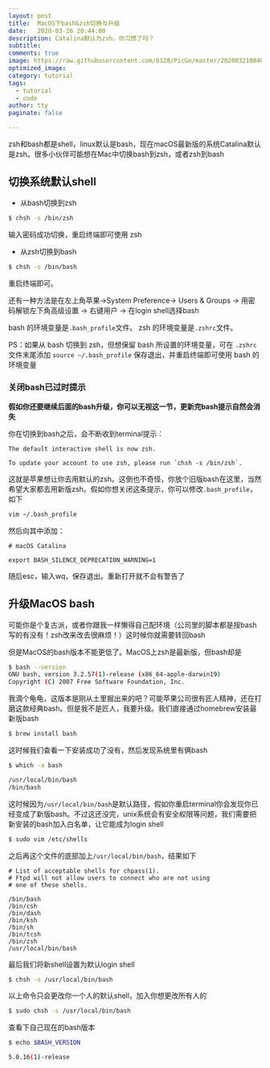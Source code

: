 ```yaml
---
layout: post
title:  MacOS下bash&zsh切换与升级
date:   2020-03-26 20:44:00
description: Catalina默认为zsh，你习惯了吗？
subtitle: 
comments: true
image: https://raw.githubusercontent.com/8128/PicGo/master/20200321004047.png
optimized_image: 
category: tutorial
tags:
  - tutorial
  - code
author: tty
paginate: false

---
```


zsh和bash都是shell，linux默认是bash，现在macOS最新版的系统Catalina默认是zsh。很多小伙伴可能想在Mac中切换bash到zsh，或者zsh到bash

## 切换系统默认shell

- 从bash切换到zsh

```bash
$ chsh -s /bin/zsh
```

输入密码成功切换，重启终端即可使用 zsh

- 从zsh切换到bash

```bash
$ chsh -s /bin/bash
```

重启终端即可。



还有一种方法是在左上角苹果->System Preference-> Users & Groups -> 用密码解锁左下角高级设置 -> 右键用户 -> 在login shell选择bash



bash 的环境变量是`.bash_profile`文件。
 zsh 的环境变量是`.zshrc`文件。

PS：如果从 bash 切换到 zsh，但想保留 bash 所设置的环境变量，可在 `.zshrc`文件末尾添加 `source ~/.bash_profile` 保存退出，并重启终端即可使用 bash 的环境变量

### 关闭bash已过时提示

**假如你还要继续后面的bash升级，你可以无视这一节，更新完bash提示自然会消失**

你在切换到bash之后，会不断收到terminal提示：

```shell
The default interactive shell is now zsh.

To update your account to use zsh, please run `chsh -s /bin/zsh`.
```

这就是苹果想让你去用默认的zsh。这倒也不奇怪，你放个旧版bash在这里，当然希望大家都去用新版zsh。假如你想关闭这条提示，你可以修改`.bash_profile`，如下

```bash
vim ~/.bash_profile
```

然后向其中添加：

```shell
# macOS Catalina

export BASH_SILENCE_DEPRECATION_WARNING=1
```

随后esc，输入wq，保存退出。重新打开就不会有警告了

## 升级MacOS bash

可能你是个复古派，或者你跟我一样懒得自己配环境（公司里的脚本都是按bash写的有没有！zsh改来改去很麻烦！）这时候你就需要转回bash

但是MacOS的bash版本不能更低了。MacOS上zsh是最新版，但bash却是

```bash
$ bash --version
GNU bash, version 3.2.57(1)-release (x86_64-apple-darwin19)
Copyright (C) 2007 Free Software Foundation, Inc.
```

我滴个龟龟，这版本是刚从土里掘出来的吧？可能苹果公司很有匠人精神，还在打磨这款经典bash。但是我不是匠人，我要升级。我们直接通过homebrew安装最新版bash

```bash
$ brew install bash
```

这时候我们查看一下安装成功了没有，然后发现系统里有俩bash

```bash
$ which -a bash

/usr/local/bin/bash
/bin/bash
```

这时候因为`/usr/local/bin/bash`是默认路径，假如你重启terminal你会发现你已经变成了新版bash。不过这还没完，unix系统会有安全权限等问题，我们需要把新安装的bash加入白名单，让它能成为login shell

```bash
$ sudo vim /etc/shells
```

之后再这个文件的底部加上`/usr/local/bin/bash`，结果如下

```
# List of acceptable shells for chpass(1).
# Ftpd will not allow users to connect who are not using
# one of these shells.

/bin/bash
/bin/csh
/bin/dash
/bin/ksh
/bin/sh
/bin/tcsh
/bin/zsh
/usr/local/bin/bash
```

最后我们将新shell设置为默认login shell

```bash
$ chsh -s /usr/local/bin/bash
```

以上命令只会更改你一个人的默认shell，加入你想更改所有人的

```bash
$ sudo chsh -s /usr/local/bin/bash
```

查看下自己现在的bash版本

```bash
$ echo $BASH_VERSION

5.0.16(1)-release
```

